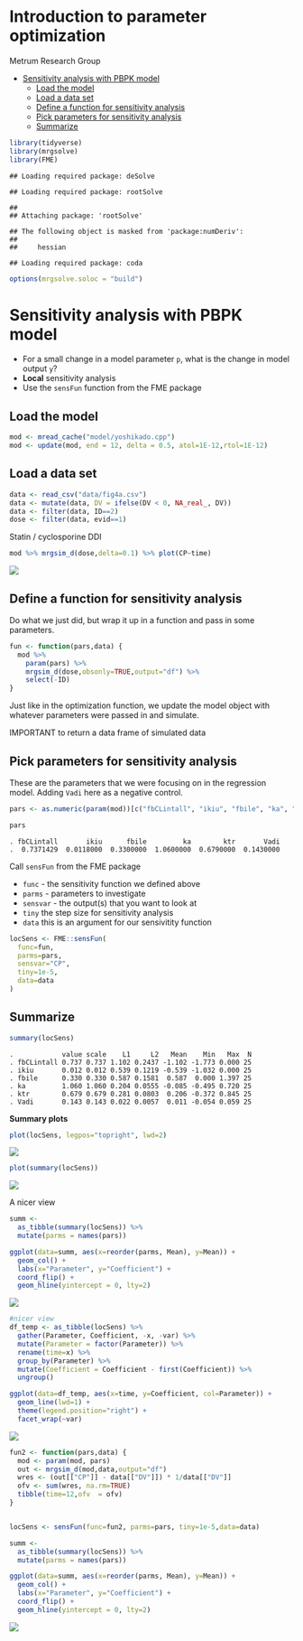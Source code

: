 Introduction to parameter optimization
================
Metrum Research Group

  - [Sensitivity analysis with PBPK
    model](#sensitivity-analysis-with-pbpk-model)
      - [Load the model](#load-the-model)
      - [Load a data set](#load-a-data-set)
      - [Define a function for sensitivity
        analysis](#define-a-function-for-sensitivity-analysis)
      - [Pick parameters for sensitivity
        analysis](#pick-parameters-for-sensitivity-analysis)
      - [Summarize](#summarize)

``` r
library(tidyverse)
library(mrgsolve)
library(FME)
```

    ## Loading required package: deSolve

    ## Loading required package: rootSolve

    ## 
    ## Attaching package: 'rootSolve'

    ## The following object is masked from 'package:numDeriv':
    ## 
    ##     hessian

    ## Loading required package: coda

``` r
options(mrgsolve.soloc = "build")
```

# Sensitivity analysis with PBPK model

  - For a small change in a model parameter `p`, what is the change in
    model output `y`?
  - **Local** sensitivity analysis
  - Use the `sensFun` function from the FME package

## Load the model

``` r
mod <- mread_cache("model/yoshikado.cpp")
mod <- update(mod, end = 12, delta = 0.5, atol=1E-12,rtol=1E-12)
```

## Load a data set

``` r
data <- read_csv("data/fig4a.csv") 
data <- mutate(data, DV = ifelse(DV < 0, NA_real_, DV))
data <- filter(data, ID==2)
dose <- filter(data, evid==1)
```

Statin / cyclosporine
DDI

``` r
mod %>% mrgsim_d(dose,delta=0.1) %>% plot(CP~time)
```

<img src="figures/sensitivity_local-unnamed-chunk-4-1.png" style="display: block; margin: auto;" />

## Define a function for sensitivity analysis

Do what we just did, but wrap it up in a function and pass in some
parameters.

``` r
fun <- function(pars,data) {
  mod %>% 
    param(pars) %>%
    mrgsim_d(dose,obsonly=TRUE,output="df") %>%
    select(-ID)
}
```

Just like in the optimization function, we update the model object with
whatever parameters were passed in and simulate.

IMPORTANT to return a data frame of simulated data

## Pick parameters for sensitivity analysis

These are the parameters that we were focusing on in the regression
model. Adding `Vadi` here as a negative
control.

``` r
pars <- as.numeric(param(mod))[c("fbCLintall", "ikiu", "fbile", "ka", "ktr", "Vadi")]

pars
```

    . fbCLintall       ikiu      fbile         ka        ktr       Vadi 
    .  0.7371429  0.0118000  0.3300000  1.0600000  0.6790000  0.1430000

Call `sensFun` from the FME package

  - `func` - the sensitivity function we defined above
  - `parms` - parameters to investigate
  - `sensvar` - the output(s) that you want to look at
  - `tiny` the step size for sensitivity analysis
  - `data` this is an argument for our sensivitity function

<!-- end list -->

``` r
locSens <- FME::sensFun(
  func=fun, 
  parms=pars, 
  sensvar="CP", 
  tiny=1e-5, 
  data=data
)
```

## Summarize

``` r
summary(locSens)
```

    .            value scale    L1     L2   Mean    Min   Max  N
    . fbCLintall 0.737 0.737 1.102 0.2437 -1.102 -1.773 0.000 25
    . ikiu       0.012 0.012 0.539 0.1219 -0.539 -1.032 0.000 25
    . fbile      0.330 0.330 0.587 0.1581  0.587  0.000 1.397 25
    . ka         1.060 1.060 0.204 0.0555 -0.085 -0.495 0.720 25
    . ktr        0.679 0.679 0.281 0.0803  0.206 -0.372 0.845 25
    . Vadi       0.143 0.143 0.022 0.0057  0.011 -0.054 0.059 25

**Summary
plots**

``` r
plot(locSens, legpos="topright", lwd=2)
```

<img src="figures/sensitivity_local-unnamed-chunk-9-1.png" style="display: block; margin: auto;" />

``` r
plot(summary(locSens))
```

<img src="figures/sensitivity_local-unnamed-chunk-9-2.png" style="display: block; margin: auto;" />

A nicer view

``` r
summ <- 
  as_tibble(summary(locSens)) %>%
  mutate(parms = names(pars)) 

ggplot(data=summ, aes(x=reorder(parms, Mean), y=Mean)) + 
  geom_col() + 
  labs(x="Parameter", y="Coefficient") +
  coord_flip() +
  geom_hline(yintercept = 0, lty=2) 
```

<img src="figures/sensitivity_local-unnamed-chunk-10-1.png" style="display: block; margin: auto;" />

``` r
#nicer view
df_temp <- as_tibble(locSens) %>%
  gather(Parameter, Coefficient, -x, -var) %>%
  mutate(Parameter = factor(Parameter)) %>%
  rename(time=x) %>%
  group_by(Parameter) %>%
  mutate(Coefficient = Coefficient - first(Coefficient)) %>%
  ungroup()

ggplot(data=df_temp, aes(x=time, y=Coefficient, col=Parameter)) +
  geom_line(lwd=1) +
  theme(legend.position="right") +
  facet_wrap(~var)
```

<img src="figures/sensitivity_local-unnamed-chunk-11-1.png" style="display: block; margin: auto;" />

``` r
fun2 <- function(pars,data) {
  mod <- param(mod, pars)
  out <- mrgsim_d(mod,data,output="df")
  wres <- (out[["CP"]] - data[["DV"]]) * 1/data[["DV"]]
  ofv <- sum(wres, na.rm=TRUE)
  tibble(time=12,ofv  = ofv)
}


locSens <- sensFun(func=fun2, parms=pars, tiny=1e-5,data=data)

summ <- 
  as_tibble(summary(locSens)) %>%
  mutate(parms = names(pars)) 

ggplot(data=summ, aes(x=reorder(parms, Mean), y=Mean)) + 
  geom_col() + 
  labs(x="Parameter", y="Coefficient") +
  coord_flip() +
  geom_hline(yintercept = 0, lty=2) 
```

<img src="figures/sensitivity_local-unnamed-chunk-12-1.png" style="display: block; margin: auto;" />
